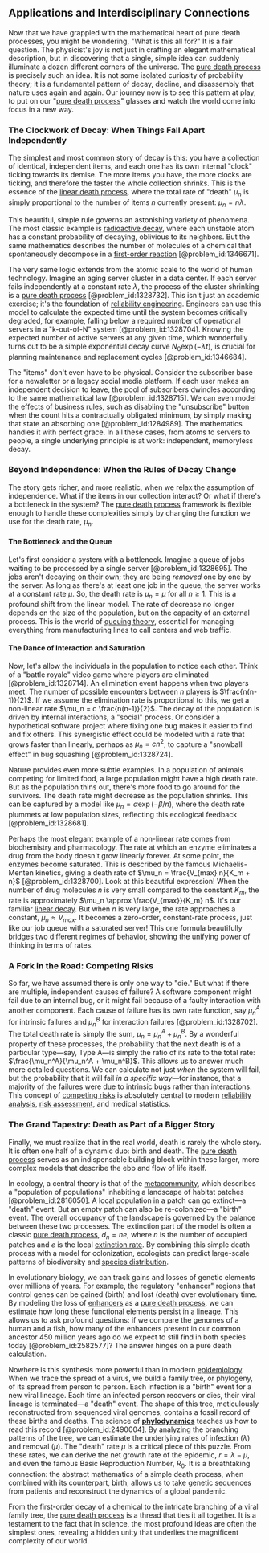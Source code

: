 ## Applications and Interdisciplinary Connections

Now that we have grappled with the mathematical heart of pure death processes, you might be wondering, "What is this all for?" It is a fair question. The physicist's joy is not just in crafting an elegant mathematical description, but in discovering that a single, simple idea can suddenly illuminate a dozen different corners of the universe. The [pure death process](@article_id:260658) is precisely such an idea. It is not some isolated curiosity of probability theory; it is a fundamental pattern of decay, decline, and disassembly that nature uses again and again. Our journey now is to see this pattern at play, to put on our "[pure death process](@article_id:260658)" glasses and watch the world come into focus in a new way.

### The Clockwork of Decay: When Things Fall Apart Independently

The simplest and most common story of decay is this: you have a collection of identical, independent items, and each one has its own internal "clock" ticking towards its demise. The more items you have, the more clocks are ticking, and therefore the faster the whole collection shrinks. This is the essence of the [linear death process](@article_id:274097), where the total rate of "death" $\mu_n$ is simply proportional to the number of items $n$ currently present: $\mu_n = n\lambda$.

This beautiful, simple rule governs an astonishing variety of phenomena. The most classic example is [radioactive decay](@article_id:141661), where each unstable atom has a constant probability of decaying, oblivious to its neighbors. But the same mathematics describes the number of molecules of a chemical that spontaneously decompose in a [first-order reaction](@article_id:136413) [@problem_id:1346671].

The very same logic extends from the atomic scale to the world of human technology. Imagine an aging server cluster in a data center. If each server fails independently at a constant rate $\lambda$, the process of the cluster shrinking is a [pure death process](@article_id:260658) [@problem_id:1328732]. This isn't just an academic exercise; it's the foundation of [reliability engineering](@article_id:270817). Engineers can use this model to calculate the expected time until the system becomes critically degraded, for example, falling below a required number of operational servers in a "k-out-of-N" system [@problem_id:1328704]. Knowing the expected number of active servers at any given time, which wonderfully turns out to be a simple exponential decay curve $N_0 \exp(-\lambda t)$, is crucial for planning maintenance and replacement cycles [@problem_id:1346684].

The "items" don't even have to be physical. Consider the subscriber base for a newsletter or a legacy social media platform. If each user makes an independent decision to leave, the pool of subscribers dwindles according to the same mathematical law [@problem_id:1328715]. We can even model the effects of business rules, such as disabling the "unsubscribe" button when the count hits a contractually obligated minimum, by simply making that state an absorbing one [@problem_id:1284989]. The mathematics handles it with perfect grace. In all these cases, from atoms to servers to people, a single underlying principle is at work: independent, memoryless decay.

### Beyond Independence: When the Rules of Decay Change

The story gets richer, and more realistic, when we relax the assumption of independence. What if the items in our collection interact? Or what if there's a bottleneck in the system? The [pure death process](@article_id:260658) framework is flexible enough to handle these complexities simply by changing the function we use for the death rate, $\mu_n$.

#### The Bottleneck and the Queue

Let's first consider a system with a bottleneck. Imagine a queue of jobs waiting to be processed by a single server [@problem_id:1328695]. The jobs aren't decaying on their own; they are being *removed* one by one by the server. As long as there's at least one job in the queue, the server works at a constant rate $\mu$. So, the death rate is $\mu_n = \mu$ for all $n \ge 1$. This is a profound shift from the linear model. The rate of decrease no longer depends on the size of the population, but on the capacity of an external process. This is the world of [queuing theory](@article_id:273647), essential for managing everything from manufacturing lines to call centers and web traffic.

#### The Dance of Interaction and Saturation

Now, let's allow the individuals in the population to notice each other. Think of a "battle royale" video game where players are eliminated [@problem_id:1328714]. An elimination event happens when two players meet. The number of possible encounters between $n$ players is $\frac{n(n-1)}{2}$. If we assume the elimination rate is proportional to this, we get a non-linear rate $\mu_n = c \frac{n(n-1)}{2}$. The decay of the population is driven by internal interactions, a "social" process. Or consider a hypothetical software project where fixing one bug makes it easier to find and fix others. This synergistic effect could be modeled with a rate that grows faster than linearly, perhaps as $\mu_n = c n^2$, to capture a "snowball effect" in bug squashing [@problem_id:1328724].

Nature provides even more subtle examples. In a population of animals competing for limited food, a large population might have a high death rate. But as the population thins out, there's more food to go around for the survivors. The death rate might decrease as the population shrinks. This can be captured by a model like $\mu_n = \alpha \exp(-\beta/n)$, where the death rate plummets at low population sizes, reflecting this ecological feedback [@problem_id:1328681].

Perhaps the most elegant example of a non-linear rate comes from biochemistry and pharmacology. The rate at which an enzyme eliminates a drug from the body doesn't grow linearly forever. At some point, the enzymes become saturated. This is described by the famous Michaelis-Menten kinetics, giving a death rate of $\mu_n = \frac{V_{max} n}{K_m + n}$ [@problem_id:1328700]. Look at this beautiful expression! When the number of drug molecules $n$ is very small compared to the constant $K_m$, the rate is approximately $\mu_n \approx \frac{V_{max}}{K_m} n$. It's our familiar [linear decay](@article_id:198441). But when $n$ is very large, the rate approaches a constant, $\mu_n \approx V_{max}$. It becomes a zero-order, constant-rate process, just like our job queue with a saturated server! This one formula beautifully bridges two different regimes of behavior, showing the unifying power of thinking in terms of rates.

### A Fork in the Road: Competing Risks

So far, we have assumed there is only one way to "die." But what if there are multiple, independent causes of failure? A software component might fail due to an internal bug, or it might fail because of a faulty interaction with another component. Each cause of failure has its own rate function, say $\mu_n^A$ for intrinsic failures and $\mu_n^B$ for interaction failures [@problem_id:1328702]. The total death rate is simply the sum, $\mu_n = \mu_n^A + \mu_n^B$. By a wonderful property of these processes, the probability that the next death is of a particular type—say, Type A—is simply the ratio of its rate to the total rate: $\frac{\mu_n^A}{\mu_n^A + \mu_n^B}$. This allows us to answer much more detailed questions. We can calculate not just *when* the system will fail, but the probability that it will fail *in a specific way*—for instance, that a majority of the failures were due to intrinsic bugs rather than interactions. This concept of [competing risks](@article_id:172783) is absolutely central to modern [reliability analysis](@article_id:192296), [risk assessment](@article_id:170400), and medical statistics.

### The Grand Tapestry: Death as Part of a Bigger Story

Finally, we must realize that in the real world, death is rarely the whole story. It is often one half of a dynamic duo: birth and death. The [pure death process](@article_id:260658) serves as an indispensable building block within these larger, more complex models that describe the ebb and flow of life itself.

In ecology, a central theory is that of the [metacommunity](@article_id:185407), which describes a "population of populations" inhabiting a landscape of habitat patches [@problem_id:2816050]. A local population in a patch can go extinct—a "death" event. But an empty patch can also be re-colonized—a "birth" event. The overall occupancy of the landscape is governed by the balance between these two processes. The extinction part of the model is often a classic [pure death process](@article_id:260658), $d_n = ne$, where $n$ is the number of occupied patches and $e$ is the local [extinction rate](@article_id:170639). By combining this simple death process with a model for colonization, ecologists can predict large-scale patterns of biodiversity and [species distribution](@article_id:271462).

In evolutionary biology, we can track gains and losses of genetic elements over millions of years. For example, the regulatory "enhancer" regions that control genes can be gained (birth) and lost (death) over evolutionary time. By modeling the loss of [enhancers](@article_id:139705) as a [pure death process](@article_id:260658), we can estimate how long these functional elements persist in a lineage. This allows us to ask profound questions: if we compare the genomes of a human and a fish, how many of the enhancers present in our common ancestor 450 million years ago do we expect to still find in both species today [@problem_id:2582577]? The answer hinges on a pure death calculation.

Nowhere is this synthesis more powerful than in modern [epidemiology](@article_id:140915). When we trace the spread of a virus, we build a family tree, or phylogeny, of its spread from person to person. Each infection is a "birth" event for a new viral lineage. Each time an infected person recovers or dies, their viral lineage is terminated—a "death" event. The shape of this tree, meticulously reconstructed from sequenced viral genomes, contains a fossil record of these births and deaths. The science of **[phylodynamics](@article_id:148794)** teaches us how to read this record [@problem_id:2490004]. By analyzing the branching patterns of the tree, we can estimate the underlying rates of infection ($\lambda$) and removal ($\mu$). The "death" rate $\mu$ is a critical piece of this puzzle. From these rates, we can derive the net growth rate of the epidemic, $r = \lambda - \mu$, and even the famous Basic Reproduction Number, $R_0$. It is a breathtaking connection: the abstract mathematics of a simple death process, when combined with its counterpart, birth, allows us to take genetic sequences from patients and reconstruct the dynamics of a global pandemic.

From the first-order decay of a chemical to the intricate branching of a viral family tree, the [pure death process](@article_id:260658) is a thread that ties it all together. It is a testament to the fact that in science, the most profound ideas are often the simplest ones, revealing a hidden unity that underlies the magnificent complexity of our world.